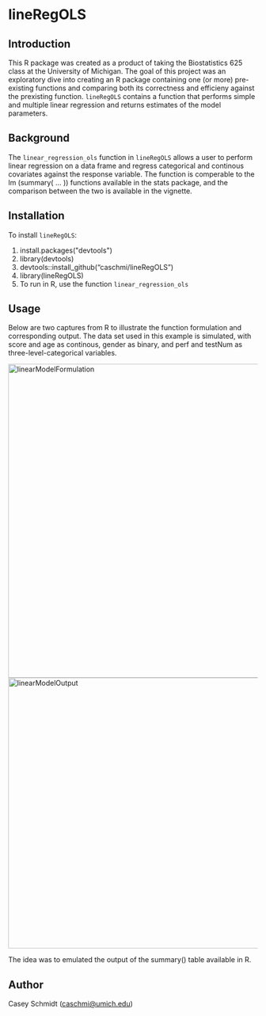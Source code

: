 # lineRegOLS

## Introduction
This R package was created as a product of taking the Biostatistics 625 class at the University of Michigan. The goal of this project was an exploratory dive into creating an R package containing one (or more) pre-existing functions and comparing both its correctness and efficieny against the prexisting function. `lineRegOLS` contains a function that performs simple and multiple linear regression and returns estimates of the model parameters.  

## Background 
The `linear_regression_ols` function in `lineRegOLS` allows a user to perform linear regression on a data frame and regress categorical and continous covariates against the response variable. The function is comperable to the lm (summary( ... )) functions available in the stats package, and the comparison between the two is available in the vignette. 

## Installation 
To install `lineRegOLS`: 
1. install.packages("devtools")
2. library(devtools)
3. devtools::install_github(“caschmi/lineRegOLS”)
4. library(lineRegOLS)
5. To run in R, use the function `linear_regression_ols`

## Usage 
Below are two captures from R to illustrate the function formulation and corresponding output. The data set used in this example is simulated, with score and age as continous, gender as binary, and perf and testNum as three-level-categorical variables. 

<img width="634" alt="linearModelFormulation" src="https://github.com/caschmi/lineRegOLS/assets/148912328/ae94027d-477a-4439-a723-8d4c65fe6144">

<img width="547" alt="linearModelOutput" src="https://github.com/caschmi/lineRegOLS/assets/148912328/48819ff5-f716-49b3-bd77-bf26b128fd7a">

The idea was to emulated the output of the summary() table available in R. 

## Author
Casey Schmidt (caschmi@umich.edu)
